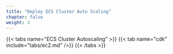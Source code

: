 ```yaml
---
title: "Deploy ECS Cluster Auto Scaling"
chapter: false
weight: 3
---
```


{{< tabs name="ECS Cluster Autoscaling" >}}
{{< tab name="cdk" include="tabs/ec2.md" />}}
{{< /tabs >}}

